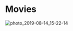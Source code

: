 # Movies

![photo_2019-08-14_15-22-14](https://user-images.githubusercontent.com/36305684/63020767-a941fa00-bea7-11e9-9da5-77e538c9b1da.jpg)
